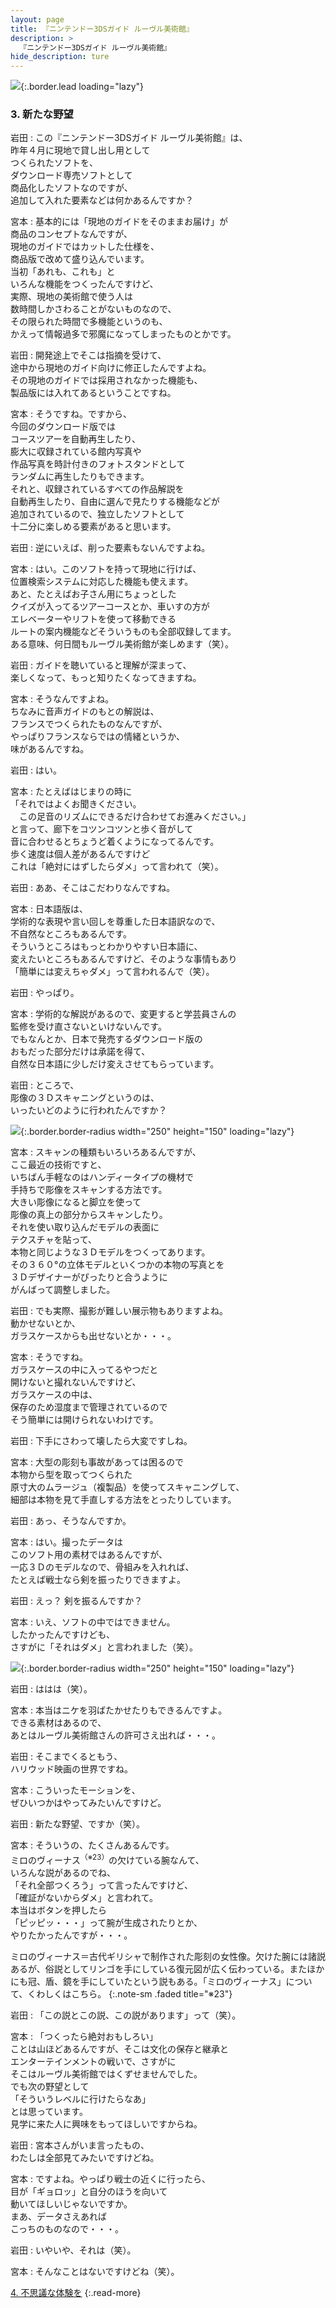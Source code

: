 ```yaml
---
layout: page
title: 『ニンテンドー3DSガイド ルーヴル美術館』
description: >
  『ニンテンドー3DSガイド ルーヴル美術館』
hide_description: ture
---
```


![](/others/interviews/jp/3ds/al8j/vol1/img/mainvisual3.jpg){:.border.lead loading="lazy"}

### 3. 新たな野望

岩田
: この『ニンテンドー3DSガイド ルーヴル美術館』は、<br>昨年４月に現地で貸し出し用として<br>つくられたソフトを、<br>ダウンロード専売ソフトとして<br>商品化したソフトなのですが、<br>追加して入れた要素などは何かあるんですか？

宮本
: 基本的には「現地のガイドをそのままお届け」が<br>商品のコンセプトなんですが、<br>現地のガイドではカットした仕様を、<br>商品版で改めて盛り込んでいます。<br>当初「あれも、これも」と<br>いろんな機能をつくったんですけど、<br>実際、現地の美術館で使う人は<br>数時間しかさわることがないものなので、<br>その限られた時間で多機能というのも、<br>かえって情報過多で邪魔になってしまったものとかです。

岩田
: 開発途上でそこは指摘を受けて、<br>途中から現地のガイド向けに修正したんですよね。<br>その現地のガイドでは採用されなかった機能も、<br>製品版には入れてあるということですね。

宮本
: そうですね。ですから、<br>今回のダウンロード版では<br>コースツアーを自動再生したり、<br>膨大に収録されている館内写真や<br>作品写真を時計付きのフォトスタンドとして<br>ランダムに再生したりもできます。<br>それと、収録されているすべての作品解説を<br>自動再生したり、自由に選んで見たりする機能などが<br>追加されているので、独立したソフトとして<br>十二分に楽しめる要素があると思います。

岩田
: 逆にいえば、削った要素もないんですよね。

宮本
: はい。このソフトを持って現地に行けば、<br>位置検索システムに対応した機能も使えます。<br>あと、たとえばお子さん用にちょっとした<br>クイズが入ってるツアーコースとか、車いすの方が<br>エレベーターやリフトを使って移動できる<br>ルートの案内機能などそういうものも全部収録してます。<br>ある意味、何日間もルーヴル美術館が楽しめます（笑）。

岩田
: ガイドを聴いていると理解が深まって、<br>楽しくなって、もっと知りたくなってきますね。

宮本
: そうなんですよね。<br>ちなみに音声ガイドのもとの解説は、<br>フランスでつくられたものなんですが、<br>やっぱりフランスならではの情緒というか、<br>味があるんですね。

岩田
: はい。

宮本
: たとえばはじまりの時に<br>「それではよくお聞きください。<br>　この足音のリズムにできるだけ合わせてお進みください。」<br>と言って、廊下をコツンコツンと歩く音がして<br>音に合わせるとちょうど着くようになってるんです。<br>歩く速度は個人差があるんですけど<br>これは「絶対にはずしたらダメ」って言われて（笑）。

岩田
: ああ、そこはこだわりなんですね。

宮本
: 日本語版は、<br>学術的な表現や言い回しを尊重した日本語訳なので、<br>不自然なところもあるんです。<br>そういうところはもっとわかりやすい日本語に、<br>変えたいところもあるんですけど、そのような事情もあり<br>「簡単には変えちゃダメ」って言われるんで（笑）。

岩田
: やっぱり。

宮本
: 学術的な解説があるので、変更すると学芸員さんの<br>監修を受け直さないといけないんです。<br>でもなんとか、日本で発売するダウンロード版の<br>おもだった部分だけは承諾を得て、<br>自然な日本語に少しだけ変えさせてもらっています。

岩田
: ところで、<br>彫像の３Ｄスキャニングというのは、<br>いったいどのように行われたんですか？

![](/others/interviews/jp/3ds/al8j/vol1/img/photo6.jpg){:.border.border-radius width="250" height="150"  loading="lazy"}

宮本
: スキャンの種類もいろいろあるんですが、<br>ここ最近の技術ですと、<br>いちばん手軽なのはハンディータイプの機材で<br>手持ちで彫像をスキャンする方法です。<br>大きい彫像になると脚立を使って<br>彫像の真上の部分からスキャンしたり。<br>それを使い取り込んだモデルの表面に<br>テクスチャを貼って、<br>本物と同じような３Ｄモデルをつくってあります。<br>その３６０°の立体モデルといくつかの本物の写真とを<br>３Ｄデザイナーがぴったりと合うように<br>がんばって調整しました。

岩田
: でも実際、撮影が難しい展示物もありますよね。<br>動かせないとか、<br>ガラスケースからも出せないとか・・・。

宮本
: そうですね。<br>ガラスケースの中に入ってるやつだと<br>開けないと撮れないんですけど、<br>ガラスケースの中は、<br>保存のため湿度まで管理されているので<br>そう簡単には開けられないわけです。

岩田
: 下手にさわって壊したら大変ですしね。

宮本
: 大型の彫刻も事故があっては困るので<br>本物から型を取ってつくられた<br>原寸大のムラージュ（複製品）を使ってスキャニングして、<br>細部は本物を見て手直しする方法をとったりしています。

岩田
: あっ、そうなんですか。

宮本
: はい。撮ったデータは<br>このソフト用の素材ではあるんですが、<br>一応３Ｄのモデルなので、骨組みを入れれば、<br>たとえば戦士なら剣を振ったりできますよ。

岩田
: えっ？ 剣を振るんですか？

宮本
: いえ、ソフトの中ではできません。<br>したかったんですけども、<br>さすがに「それはダメ」と言われました（笑）。

![](/others/interviews/jp/3ds/al8j/vol1/img/photo7.jpg){:.border.border-radius width="250" height="150"  loading="lazy"}

岩田
: ははは（笑）。

宮本
: 本当はニケを羽ばたかせたりもできるんですよ。<br>できる素材はあるので、<br>あとはルーヴル美術館さんの許可さえ出れば・・・。

岩田
: そこまでくるともう、<br>ハリウッド映画の世界ですね。

宮本
: こういったモーションを、<br>ぜひいつかはやってみたいんですけど。

岩田
: 新たな野望、ですか（笑）。

宮本
: そういうの、たくさんあるんです。<br>ミロのヴィーナス<sup>（※23）</sup>の欠けている腕なんて、<br>いろんな説があるのでね、<br>「それ全部つくろう」って言ったんですけど、<br>「確証がないからダメ」と言われて。<br>本当はボタンを押したら<br>「ピッピッ・・・」って腕が生成されたりとか、<br>やりたかったんですが・・・。

ミロのヴィーナス＝古代ギリシャで制作された彫刻の女性像。欠けた腕には諸説あるが、俗説としてリンゴを手にしている復元図が広く伝わっている。またほかにも冠、盾、鏡を手にしていたという説もある。「ミロのヴィーナス」について、くわしくはこちら。
{:.note-sm .faded title="※23"}

岩田
: 「この説とこの説、この説があります」って（笑）。

宮本
: 「つくったら絶対おもしろい」<br>ことは山ほどあるんですが、そこは文化の保存と継承と<br>エンターテインメントの戦いで、さすがに<br>そこはルーヴル美術館ではくずせませんでした。<br>でも次の野望として<br>「そういうレベルに行けたらなあ」<br>とは思っています。<br>見学に来た人に興味をもってほしいですからね。

岩田
: 宮本さんがいま言ったもの、<br>わたしは全部見てみたいですけどね。

宮本
: ですよね。やっぱり戦士の近くに行ったら、<br>目が「ギョロッ」と自分のほうを向いて<br>動いてほしいじゃないですか。<br>まあ、データさえあれば<br>こっちのものなので・・・。

岩田
: いやいや、それは（笑）。

宮本
: そんなことはないですけどね（笑）。

[4. 不思議な体験を](4.md)
{:.read-more}
